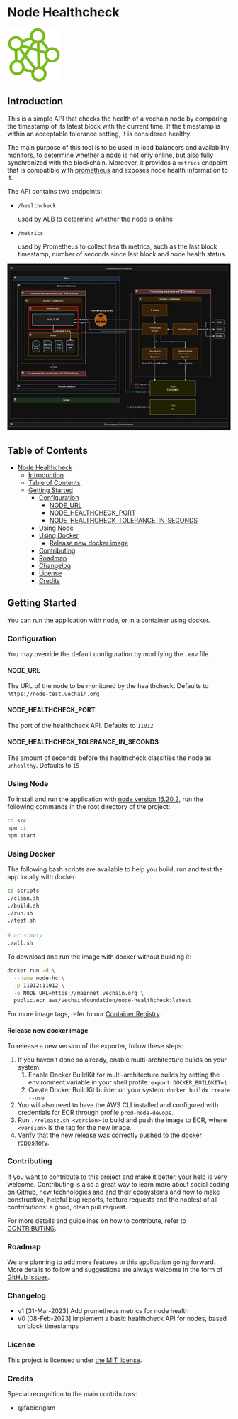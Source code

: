 # Node Healthcheck

![Node Hosting Project Logo](images/node-hosting.png)

## Introduction

This is a simple API that checks the health of a vechain node by comparing the timestamp of its latest block with the current time. If the timestamp is within an acceptable tolerance setting, it is considered healthy.

The main purpose of this tool is to be used in load balancers and availability monitors, to determine whether a node is not only online, but also fully synchronized with the blockchain. Moreover, it provides a `metrics` endpoint that is compatible with [prometheus](https://github.com/prometheus/prometheus) and exposes node health information to it. 

The API contains two endpoints:

- `/healthcheck`

  used by ALB to determine whether the node is online

- `/metrics`

  used by Prometheus to collect health metrics, such as the last block timestamp, number of seconds since last block and node health status.

![Node Hosting Design Diagram - Healthcheck](images/architecture-diagram-healthcheck.png)

## Table of Contents

- [Node Healthcheck](#node-healthcheck)
  - [Introduction](#introduction)
  - [Table of Contents](#table-of-contents)
  - [Getting Started](#getting-started)
    - [Configuration](#configuration)
      - [NODE\_URL](#node_url)
      - [NODE\_HEALTHCHECK\_PORT](#node_healthcheck_port)
      - [NODE\_HEALTHCHECK\_TOLERANCE\_IN\_SECONDS](#node_healthcheck_tolerance_in_seconds)
    - [Using Node](#using-node)
    - [Using Docker](#using-docker)
      - [Release new docker image](#release-new-docker-image)
    - [Contributing](#contributing)
    - [Roadmap](#roadmap)
    - [Changelog](#changelog)
    - [License](#license)
    - [Credits](#credits)

## Getting Started

You can run the application with node, or in a container using docker.

### Configuration

You may override the default configuration by modifying the `.env` file.

#### NODE_URL

The URL of the node to be monitored by the healthcheck. Defaults to `https://node-test.vechain.org`

#### NODE_HEALTHCHECK_PORT

The port of the healthcheck API. Defaults to `11012`

#### NODE_HEALTHCHECK_TOLERANCE_IN_SECONDS

The amount of seconds before the healthcheck classifies the node as `unhealthy`. Defaults to `15`

### Using Node

To install and run the application with [node version 16.20.2](https://nodejs.org/dist/v16.20.2/), run the following commands in the root directory of the project:

```bash
cd src
npm ci
npm start
```

### Using Docker

The following bash scripts are available to help you build, run and test the app locally with docker:
```bash
cd scripts
./clean.sh
./build.sh
./run.sh
./test.sh

# or simply
./all.sh
```

To download and run the image with docker without building it:
```bash
docker run -d \
  --name node-hc \
  -p 11012:11012 \
  -e NODE_URL=https://mainnet.vechain.org \
  public.ecr.aws/vechainfoundation/node-healthcheck:latest
```

For more image tags, refer to our [Container Registry](https://gallery.ecr.aws/vechainfoundation/node-healthcheck).

#### Release new docker image

To release a new version of the exporter, follow these steps:
1. If you haven't done so already, enable multi-architecture builds on your system:
   1. Enable Docker BuildKit for multi-architecture builds by setting the environment variable in your shell profile: `export DOCKER_BUILDKIT=1`
   2. Create Docker BuildKit builder on your system: `docker buildx create --use`
2. You will also need to have the AWS CLI installed and configured with credentials for ECR through profile `prod-node-devops`.
3. Run `./release.sh <version>` to build and push the image to ECR, where `<version>` is the tag for the new image.
4. Verify that the new release was correctly pushed to [the docker repository](https://gallery.ecr.aws/vechainfoundation/node-healthcheck).

### Contributing

If you want to contribute to this project and make it better, your help is very welcome. Contributing is also a great way to learn more about social coding on Github, new technologies and and their ecosystems and how to make constructive, helpful bug reports, feature requests and the noblest of all contributions: a good, clean pull request.

For more details and guidelines on how to contribute, refer to [CONTRIBUTING](CONTRIBUTING.md).

### Roadmap

We are planning to add more features to this application going forward. More details to follow and suggestions are always welcome in the form of [GitHub issues](https://docs.github.com/en/issues/tracking-your-work-with-issues/creating-an-issue).

### Changelog

- v1 [31-Mar-2023] Add prometheus metrics for node health
- v0 [08-Feb-2023] Implement a basic healthcheck API for nodes, based on block timestamps

### License

This project is licensed under [the MIT license](LICENSE.md).

### Credits

Special recognition to the main contributors:
- @fabiorigam
